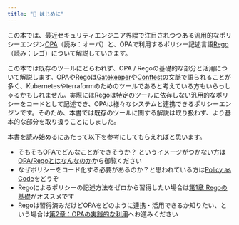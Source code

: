 ```yaml
---
title: "📕 はじめに"
---
```


この本では、最近セキュリティエンジニア界隈で注目されつつある汎用的なポリシーエンジン[OPA](https://www.openpolicyagent.org/docs/latest/)（読み：オーパ）と、OPAで利用するポリシー記述言語[Rego](https://www.openpolicyagent.org/docs/latest/policy-language/)（読み：レゴ）について解説していきます。

この本では既存のツールにとらわれず、OPA / Regoの基礎的な部分と活用について解説します。OPAやRegoは[Gatekeeper](https://github.com/open-policy-agent/gatekeeper)や[Conftest](https://www.conftest.dev/)の文脈で語られることが多く、Kubernetesやterraformのためのツールであると考えている方もいらっしゃるかもしれません。実際にはRegoは特定のツールに依存しない汎用的なポリシーをコードとして記述でき、OPAは様々なシステムと連携できるポリシーエンジンです。そのため、本書では既存のツールに関する解説は取り扱わず、より基本的な部分を取り扱うことにしました。

本書を読み始めるにあたって以下を参考にしてもらえればと思います。

- そもそもOPAでどんなことができそうか？ というイメージがつかない方は[OPA/Regoとはなんなのか](./intro-overview.md)から御覧ください
- なぜポリシーをコード化する必要があるのか？と思われている方は[Policy as Code](./policy-as-code.md)をどうぞ
- Regoによるポリシーの記述方法をゼロから習得したい場合は[第1章 Regoの基礎](./chap-rego.md)がオススメです
- Regoは習得済みだけどOPAをどのように連携・活用できるか知りたい、という場合は[第2章：OPAの実践的な利用](./chap-opa.md)へお進みください
